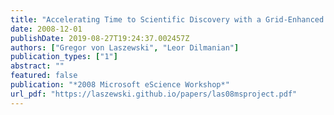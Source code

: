 ```yaml
---
title: "Accelerating Time to Scientific Discovery with a Grid-Enhanced Microsoft Project"
date: 2008-12-01
publishDate: 2019-08-27T19:24:37.002457Z
authors: ["Gregor von Laszewski", "Leor Dilmanian"]
publication_types: ["1"]
abstract: ""
featured: false
publication: "*2008 Microsoft eScience Workshop*"
url_pdf: "https://laszewski.github.io/papers/las08msproject.pdf"
---
```


